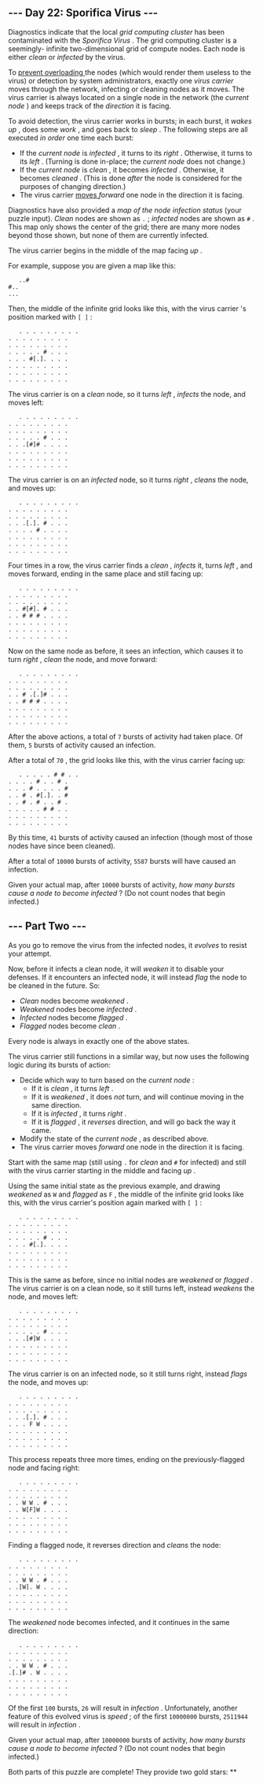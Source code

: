 ##  \--- Day 22: Sporifica Virus ---

Diagnostics indicate that the local _grid computing cluster_ has been
contaminated with the _Sporifica Virus_ . The grid computing cluster is a
seemingly-  infinite  two-dimensional grid of compute nodes. Each node is
either _clean_ or _infected_ by the virus.

To [ prevent overloading
](https://en.wikipedia.org/wiki/Morris_worm#The_mistake) the nodes (which
would render them useless to the virus) or detection by system administrators,
exactly one _virus carrier_ moves through the network, infecting or cleaning
nodes as it moves. The virus carrier is always located on a single node in the
network (the _current node_ ) and keeps track of the _direction_ it is facing.

To avoid detection, the virus carrier works in bursts; in each burst, it
_wakes up_ , does some _work_ , and goes back to _sleep_ . The following steps
are all executed _in order_ one time each burst:

  * If the _current node_ is _infected_ , it turns to its _right_ . Otherwise, it turns to its _left_ . (Turning is done in-place; the _current node_ does not change.) 
  * If the _current node_ is _clean_ , it becomes _infected_ . Otherwise, it becomes _cleaned_ . (This is done _after_ the node is considered for the purposes of changing direction.) 
  * The virus carrier [ moves ](https://www.youtube.com/watch?v=2vj37yeQQHg) _forward_ one node in the direction it is facing. 

Diagnostics have also provided a _map of the node infection status_ (your
puzzle input). _Clean_ nodes are shown as ` . ` ; _infected_ nodes are shown
as ` # ` . This map only shows the center of the grid; there are many more
nodes beyond those shown, but none of them are currently infected.

The virus carrier begins in the middle of the map facing _up_ .

For example, suppose you are given a map like this:

    
    
      
       ..#
    #..
    ...
      
     

Then, the middle of the infinite grid looks like this, with the virus carrier
's position marked with ` [ ] ` :

    
    
      
       . . . . . . . . .
    . . . . . . . . .
    . . . . . . . . .
    . . . . . # . . .
    . . . #[.]. . . .
    . . . . . . . . .
    . . . . . . . . .
    . . . . . . . . .
      
     

The virus carrier is on a _clean_ node, so it turns _left_ , _infects_ the
node, and moves left:

    
    
      
       . . . . . . . . .
    . . . . . . . . .
    . . . . . . . . .
    . . . . . # . . .
    . . .[#]# . . . .
    . . . . . . . . .
    . . . . . . . . .
    . . . . . . . . .
      
     

The virus carrier is on an _infected_ node, so it turns _right_ , _cleans_ the
node, and moves up:

    
    
      
       . . . . . . . . .
    . . . . . . . . .
    . . . . . . . . .
    . . .[.]. # . . .
    . . . . # . . . .
    . . . . . . . . .
    . . . . . . . . .
    . . . . . . . . .
      
     

Four times in a row, the virus carrier finds a _clean_ , _infects_ it, turns
_left_ , and moves forward, ending in the same place and still facing up:

    
    
      
       . . . . . . . . .
    . . . . . . . . .
    . . . . . . . . .
    . . #[#]. # . . .
    . . # # # . . . .
    . . . . . . . . .
    . . . . . . . . .
    . . . . . . . . .
      
     

Now on the same node as before, it sees an infection, which causes it to turn
_right_ , _clean_ the node, and move forward:

    
    
      
       . . . . . . . . .
    . . . . . . . . .
    . . . . . . . . .
    . . # .[.]# . . .
    . . # # # . . . .
    . . . . . . . . .
    . . . . . . . . .
    . . . . . . . . .
      
     

After the above actions, a total of ` 7 ` bursts of activity had taken place.
Of them, ` 5 ` bursts of activity caused an infection.

After a total of ` 70 ` , the grid looks like this, with the virus carrier
facing up:

    
    
      
       . . . . . # # . .
    . . . . # . . # .
    . . . # . . . . #
    . . # . #[.]. . #
    . . # . # . . # .
    . . . . . # # . .
    . . . . . . . . .
    . . . . . . . . .
      
     

By this time, ` 41 ` bursts of activity caused an infection (though most of
those nodes have since been cleaned).

After a total of ` 10000 ` bursts of activity, ` 5587 ` bursts will have
caused an infection.

Given your actual map, after ` 10000 ` bursts of activity, _how many bursts
cause a node to become infected_ ? (Do not count nodes that begin infected.)

##  \--- Part Two ---

As you go to remove the virus from the infected nodes, it _evolves_ to resist
your attempt.

Now, before it infects a clean node, it will _weaken_ it to disable your
defenses. If it encounters an infected node, it will instead _flag_ the node
to be cleaned in the future. So:

  * _Clean_ nodes become _weakened_ . 
  * _Weakened_ nodes become _infected_ . 
  * _Infected_ nodes become _flagged_ . 
  * _Flagged_ nodes become _clean_ . 

Every node is always in exactly one of the above states.

The virus carrier still functions in a similar way, but now uses the following
logic during its bursts of action:

  * Decide which way to turn based on the _current node_ : 
    * If it is _clean_ , it turns _left_ . 
    * If it is _weakened_ , it does _not_ turn, and will continue moving in the same direction. 
    * If it is _infected_ , it turns _right_ . 
    * If it is _flagged_ , it _reverses_ direction, and will go back the way it came. 
  * Modify the state of the _current node_ , as described above. 
  * The virus carrier moves _forward_ one node in the direction it is facing. 

Start with the same map (still using ` . ` for _clean_ and ` # ` for infected)
and still with the virus carrier starting in the middle and facing _up_ .

Using the same initial state as the previous example, and drawing _weakened_
as ` W ` and _flagged_ as ` F ` , the middle of the infinite grid looks like
this, with the virus carrier's position again marked with ` [ ] ` :

    
    
      
       . . . . . . . . .
    . . . . . . . . .
    . . . . . . . . .
    . . . . . # . . .
    . . . #[.]. . . .
    . . . . . . . . .
    . . . . . . . . .
    . . . . . . . . .
      
     

This is the same as before, since no initial nodes are _weakened_ or _flagged_
. The virus carrier is on a clean node, so it still turns left, instead
_weakens_ the node, and moves left:

    
    
      
       . . . . . . . . .
    . . . . . . . . .
    . . . . . . . . .
    . . . . . # . . .
    . . .[#]W . . . .
    . . . . . . . . .
    . . . . . . . . .
    . . . . . . . . .
      
     

The virus carrier is on an infected node, so it still turns right, instead
_flags_ the node, and moves up:

    
    
      
       . . . . . . . . .
    . . . . . . . . .
    . . . . . . . . .
    . . .[.]. # . . .
    . . . F W . . . .
    . . . . . . . . .
    . . . . . . . . .
    . . . . . . . . .
      
     

This process repeats three more times, ending on the previously-flagged node
and facing right:

    
    
      
       . . . . . . . . .
    . . . . . . . . .
    . . . . . . . . .
    . . W W . # . . .
    . . W[F]W . . . .
    . . . . . . . . .
    . . . . . . . . .
    . . . . . . . . .
      
     

Finding a flagged node, it reverses direction and _cleans_ the node:

    
    
      
       . . . . . . . . .
    . . . . . . . . .
    . . . . . . . . .
    . . W W . # . . .
    . .[W]. W . . . .
    . . . . . . . . .
    . . . . . . . . .
    . . . . . . . . .
      
     

The _weakened_ node becomes infected, and it continues in the same direction:

    
    
      
       . . . . . . . . .
    . . . . . . . . .
    . . . . . . . . .
    . . W W . # . . .
    .[.]# . W . . . .
    . . . . . . . . .
    . . . . . . . . .
    . . . . . . . . .
      
     

Of the first ` 100 ` bursts, ` 26 ` will result in _infection_ .
Unfortunately, another feature of this evolved virus is _speed_ ; of the first
` 10000000 ` bursts, ` 2511944 ` will result in _infection_ .

Given your actual map, after ` 10000000 ` bursts of activity, _how many bursts
cause a node to become infected_ ? (Do not count nodes that begin infected.)

Both parts of this puzzle are complete! They provide two gold stars: **

